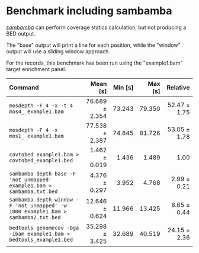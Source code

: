 # Benchmark including sambamba

*[sambamba](https://lomereiter.github.io/sambamba/)* can perform coverage statics calculation, but not producing a BED output. 

The "base" output will print a line for each position, while the "window" output will use a sliding window approach.

For the records, this benchmark has been run using the "example1.bam" target enrichment panel.

| Command | Mean [s] | Min [s] | Max [s] | Relative |
|:---|---:|---:|---:|---:|
| `mosdepth -F 4 -x -t 4 mos4_ example1.bam` | 76.689 ± 2.354 | 73.243 | 79.350 | 52.47 ± 1.75 |
| `mosdepth -F 4 -x      mos1_ example1.bam` | 77.538 ± 2.387 | 74.845 | 81.726 | 53.05 ± 1.78 |
| `covtobed example1.bam > covtobed_example1.bed` | 1.462 ± 0.019 | 1.436 | 1.489 | 1.00 |
| `sambamba depth base -F 'not unmapped' example1.bam > sambamba.txt.bed` | 4.376 ± 0.297 | 3.952 | 4.768 | 2.99 ± 0.21 |
| `sambamba depth window -F 'not unmapped' -w 1000 example1.bam > sambamba2.txt.bed` | 12.646 ± 0.624 | 11.966 | 13.425 | 8.65 ± 0.44 |
| `bedtools genomecov -bga -ibam example1.bam > bedtools_example1.bed` | 35.298 ± 3.425 | 32.689 | 40.519 | 24.15 ± 2.36 |
